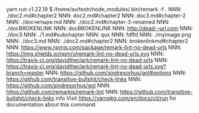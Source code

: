 yarn run v1.22.19
$ /home/av/testr/node_modules/.bin/remark -f .
NNN: ./doc2.md#chapter2
NNN: doc2.md#chapter2
NNN: doc3.md#chapter-2
NNN: ./docчетыре.md
NNN: ./doc2.md#chapter-3-renamed
NNN: ./docBROKENLINK
NNN: docBROKENLINK
NNN: http://dead--url.com
NNN: ./doc3
NNN: ./1.md#subchapter
NNN: qux
NNN: fdffd
NNN: ./myimage.png
NNN: ./doc3.md
NNN: ./doc2.md#chapter2
NNN: brokenlinkmd#chapter2
NNN: https://www.npmjs.com/package/remark-lint-no-dead-urls
NNN: https://img.shields.io/npm/v/remark-lint-no-dead-urls.svg
NNN: https://travis-ci.org/davidtheclark/remark-lint-no-dead-urls
NNN: https://travis-ci.org/davidtheclark/remark-lint-no-dead-urls.svg?branch=master
NNN: https://github.com/sindresorhus/got#options
NNN: https://github.com/transitive-bullshit/check-links
NNN: https://github.com/sindresorhus/got
NNN: https://github.com/remarkjs/remark-lint
NNN: https://github.com/transitive-bullshit/check-links
info Visit https://yarnpkg.com/en/docs/cli/run for documentation about this command.
